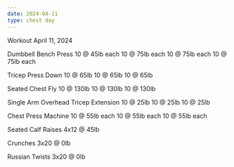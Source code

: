 ```yaml
---
date: 2024-04-11
type: chest day
---
```

Workout April 11, 2024

Dumbbell Bench Press
10 @ 45lb each
10 @ 75lb each
10 @ 75lb each
10 @ 75lb each

Tricep Press Down
10 @ 65lb
10 @ 65lb
10 @ 65lb

Seated Chest Fly
10 @ 130lb
10 @ 130lb
10 @ 130lb

Single Arm Overhead Tricep Extension
10 @ 25lb
10 @ 25lb
10 @ 25lb

Chest Press Machine
10 @ 55lb each
10 @ 55lb each
10 @ 55lb each

Seated Calf Raises
4x12 @ 45lb

Crunches
3x20 @ 0lb

Russian Twists
3x20 @ 0lb